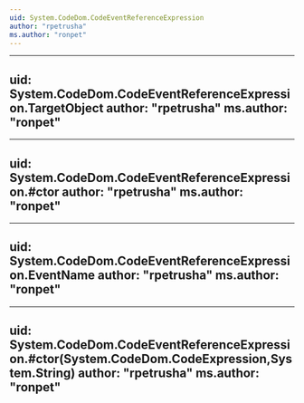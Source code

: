 ```yaml
---
uid: System.CodeDom.CodeEventReferenceExpression
author: "rpetrusha"
ms.author: "ronpet"
---
```


---
uid: System.CodeDom.CodeEventReferenceExpression.TargetObject
author: "rpetrusha"
ms.author: "ronpet"
---

---
uid: System.CodeDom.CodeEventReferenceExpression.#ctor
author: "rpetrusha"
ms.author: "ronpet"
---

---
uid: System.CodeDom.CodeEventReferenceExpression.EventName
author: "rpetrusha"
ms.author: "ronpet"
---

---
uid: System.CodeDom.CodeEventReferenceExpression.#ctor(System.CodeDom.CodeExpression,System.String)
author: "rpetrusha"
ms.author: "ronpet"
---
